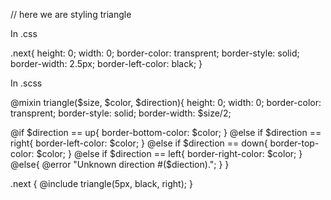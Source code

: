 // here we are styling triangle

In .css

.next{
height: 0;
width: 0;
border-color: transprent;
border-style: solid;
border-width: 2.5px;
border-left-color: black;
}

In .scss

@mixin triangle($size, $color, $direction){
height: 0;
width: 0;
border-color: transprent;
border-style: solid;
border-width: $size/2;

@if $direction == up{
    border-bottom-color: $color;
} @else if $direction == right{
    border-left-color: $color;
} @else if $direction == down{
    border-top-color: $color;
} @else if $direction == left{
    border-right-color: $color;
} @else{
    @error "Unknown direction #($diection).";
}
}

.next {
@include triangle(5px, black, right);
}
